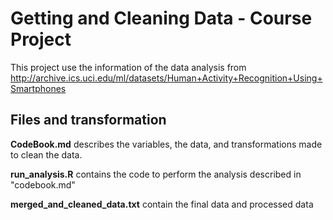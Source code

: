 # Getting and Cleaning Data - Course Project

This project use the information of the data analysis from http://archive.ics.uci.edu/ml/datasets/Human+Activity+Recognition+Using+Smartphones


## Files and transformation

**CodeBook.md** describes the variables, the data, and transformations made to clean the data.
 
**run_analysis.R** contains the code to perform the analysis described in "codebook.md"
 
**merged_and_cleaned_data.txt** contain the final data and processed data




